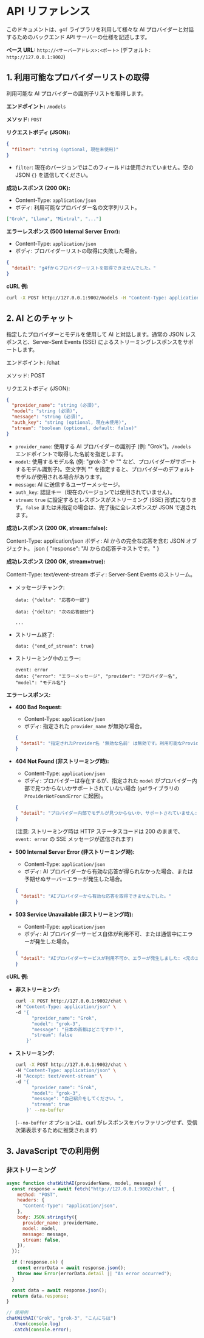 # API リファレンス

このドキュメントは、`g4f` ライブラリを利用して様々な AI プロバイダーと対話するためのバックエンド API サーバーの仕様を記述します。

**ベース URL:** `http://<サーバーアドレス>:<ポート>` (デフォルト: `http://127.0.0.1:9002`)

## 1. 利用可能なプロバイダーリストの取得

利用可能な AI プロバイダーの識別子リストを取得します。

**エンドポイント:** `/models`

**メソッド:** `POST`

**リクエストボディ (JSON):**

```json
{
  "filter": "string (optional, 現在未使用)"
}
```

- `filter`: 現在のバージョンではこのフィールドは使用されていません。空の JSON `{}` を送信してください。

**成功レスポンス (200 OK):**

- Content-Type: `application/json`
- ボディ: 利用可能なプロバイダー名の文字列リスト。

```json
["Grok", "Llama", "Mixtral", "..."]
```

**エラーレスポンス (500 Internal Server Error):**

- Content-Type: `application/json`
- ボディ: プロバイダーリストの取得に失敗した場合。

```json
{
  "detail": "g4fからプロバイダーリストを取得できませんでした。"
}
```

**cURL 例:**

```bash
curl -X POST http://127.0.0.1:9002/models -H "Content-Type: application/json" -d '{}'
```

## 2. AI とのチャット

指定したプロバイダーとモデルを使用して AI と対話します。通常の JSON レスポンスと、Server-Sent Events (SSE) によるストリーミングレスポンスをサポートします。

エンドポイント: /chat

メソッド: POST

リクエストボディ (JSON):

```json
{
  "provider_name": "string (必須)",
  "model": "string (必須)",
  "message": "string (必須)",
  "auth_key": "string (optional, 現在未使用)",
  "stream": "boolean (optional, default: false)"
}
```

- `provider_name`: 使用する AI プロバイダーの識別子 (例: "Grok")。`/models` エンドポイントで取得した名前を指定します。
- `model`: 使用するモデル名 (例: "grok-3" や "" など、プロバイダーがサポートするモデル識別子)。空文字列 "" を指定すると、プロバイダーのデフォルトモデルが使用される場合があります。
- `message`: AI に送信するユーザーメッセージ。
- `auth_key`: 認証キー（現在のバージョンでは使用されていません）。
- `stream`: `true` に設定するとレスポンスがストリーミング (SSE) 形式になります。`false` または未指定の場合は、完了後に全レスポンスが JSON で返されます。

**成功レスポンス (200 OK, stream=false):**

Content-Type: application/json
ボディ: AI からの完全な応答を含む JSON オブジェクト。
json
{
"response": "AI からの応答テキストです。"
}

**成功レスポンス (200 OK, stream=true):**

Content-Type: text/event-stream
ボディ: Server-Sent Events のストリーム。

- メッセージチャンク:

  ```plaintext
  data: {"delta": "応答の一部"}

  data: {"delta": "次の応答部分"}

  ...
  ```

- ストリーム終了:

  ```plaintext
  data: {"end_of_stream": true}
  ```

- ストリーミング中のエラー:

  ```plaintext
  event: error
  data: {"error": "エラーメッセージ", "provider": "プロバイダー名", "model": "モデル名"}
  ```

**エラーレスポンス:**

- **400 Bad Request:**

  - Content-Type: `application/json`
  - ボディ: 指定された `provider_name` が無効な場合。

  ```json
  {
    "detail": "指定されたProvider名 '無効な名前' は無効です。利用可能なProvider: ['Grok', 'Llama', ...]"
  }
  ```

- **404 Not Found (非ストリーミング時):**

  - Content-Type: `application/json`
  - ボディ: プロバイダーは存在するが、指定された `model` がプロバイダー内部で見つからないかサポートされていない場合 (`g4f`ライブラリの `ProviderNotFoundError` に起因)。

  ```json
  {
    "detail": "プロバイダー内部でモデルが見つからないか、サポートされていません: <元のエラー詳細>"
  }
  ```

  (注意: ストリーミング時は HTTP ステータスコードは 200 のままで、`event: error` の SSE メッセージが送信されます)

- **500 Internal Server Error (非ストリーミング時):**

  - Content-Type: `application/json`
  - ボディ: AI プロバイダーから有効な応答が得られなかった場合、または予期せぬサーバーエラーが発生した場合。

  ```json
  {
    "detail": "AIプロバイダーから有効な応答を取得できませんでした。"
  }
  ```

- **503 Service Unavailable (非ストリーミング時):**

  - Content-Type: `application/json`
  - ボディ: AI プロバイダーサービス自体が利用不可、または通信中にエラーが発生した場合。

  ```json
  {
    "detail": "AIプロバイダーサービスが利用不可か、エラーが発生しました: <元のエラー詳細>"
  }
  ```

**cURL 例:**

- **非ストリーミング:**

  ```bash
  curl -X POST http://127.0.0.1:9002/chat \
  -H "Content-Type: application/json" \
  -d '{
        "provider_name": "Grok",
        "model": "grok-3",
        "message": "日本の首都はどこですか？",
        "stream": false
      }'
  ```

- **ストリーミング:**

  ```bash
  curl -X POST http://127.0.0.1:9002/chat \
  -H "Content-Type: application/json" \
  -H "Accept: text/event-stream" \
  -d '{
        "provider_name": "Grok",
        "model": "grok-3",
        "message": "自己紹介をしてください。",
        "stream": true
      }' --no-buffer
  ```

  (`--no-buffer` オプションは、curl がレスポンスをバッファリングせず、受信次第表示するために推奨されます)

## 3. JavaScript での利用例

### 非ストリーミング

```javascript
async function chatWithAI(providerName, model, message) {
  const response = await fetch("http://127.0.0.1:9002/chat", {
    method: "POST",
    headers: {
      "Content-Type": "application/json",
    },
    body: JSON.stringify({
      provider_name: providerName,
      model: model,
      message: message,
      stream: false,
    }),
  });

  if (!response.ok) {
    const errorData = await response.json();
    throw new Error(errorData.detail || "An error occurred");
  }

  const data = await response.json();
  return data.response;
}

// 使用例
chatWithAI("Grok", "grok-3", "こんにちは")
  .then(console.log)
  .catch(console.error);
```

